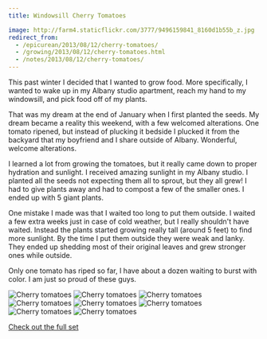 ```yaml
---
title: Windowsill Cherry Tomatoes

image: http://farm4.staticflickr.com/3777/9496159841_8160d1b55b_z.jpg
redirect_from:
  - /epicurean/2013/08/12/cherry-tomatoes/
  - /growing/2013/08/12/cherry-tomatoes.html
  - /notes/2013/08/12/cherry-tomatoes/
---
```


This past winter I decided that I wanted to grow food. More specifically, I wanted to wake up in my Albany studio apartment, reach my hand to my windowsill, and pick food off of my plants.

That was my dream at the end of January when I first planted the seeds. My dream became a reality this weekend, with a few welcomed alterations. One tomato ripened, but instead of plucking it bedside I plucked it from the backyard that my boyfriend and I share outside of Albany. Wonderful, welcome alterations.

I learned a lot from growing the tomatoes, but it really came down to proper hydration and sunlight. I received amazing sunlight in my Albany studio. I planted all the seeds not expecting them all to sprout, but they all grew! I had to give plants away and had to compost a few of the smaller ones. I ended up with 5 giant plants.

One mistake I made was that I waited too long to put them outside. I waited a few extra weeks just in case of cold weather, but I really shouldn't have waited. Instead the plants started growing really tall (around 5 feet) to find more sunlight. By the time I put them outside they were weak and lanky. They ended up shedding most of their original leaves and grew stronger ones while outside.

Only one tomato has riped so far, I have about a dozen waiting to burst with color. I am just so proud of these guys.

<div class="photos">

<img src="http://farm3.staticflickr.com/2825/9498963032_a064e727d7.jpg" class="img-thirds" alt="Cherry tomatoes">

<img src="http://farm4.staticflickr.com/3756/9496163413_621252bf15_z.jpg" class="img-thirds" alt="Cherry tomatoes">

<img src="http://farm8.staticflickr.com/7408/9496164677_9684654752.jpg" class="img-thirds" alt="Cherry tomatoes">

<img src="http://farm8.staticflickr.com/7377/9496166341_409b532162_z.jpg"   alt="Cherry tomatoes">

<img src="http://farm6.staticflickr.com/5476/9498969402_7715cfe3e5_z.jpg"  class="img-half" alt="Cherry tomatoes">

<img src="http://farm6.staticflickr.com/5347/9496172695_45e75ffc55_z.jpg"  class="img-half" alt="Cherry tomatoes">

<img src="http://farm6.staticflickr.com/5465/9498960026_f54b279544_z.jpg" class="img-half" alt="Cherry tomatoes">

<img src="http://farm4.staticflickr.com/3777/9496159841_8160d1b55b_z.jpg" class="img-half" alt="Cherry tomatoes">
</div>

[Check out the full set](http://www.flickr.com/photos/91218249@N05/sets/72157635042606211/)
